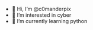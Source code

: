 - 👋 Hi, I’m @c0manderpix
- 👀 I’m interested in cyber
- 🌱 I’m currently learning python


<!---
c0manderpix/c0manderpix is a ✨ special ✨ repository because its `README.md` (this file) appears on your GitHub profile.
You can click the Preview link to take a look at your changes.
--->
